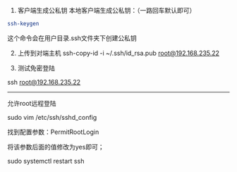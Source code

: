 1. 客户端生成公私钥
本地客户端生成公私钥：（一路回车默认即可）
```sh
ssh-keygen
```
这个命令会在用户目录.ssh文件夹下创建公私钥

2. 上传到对端主机
ssh-copy-id -i ~/.ssh/id_rsa.pub root@192.168.235.22

3. 测试免密登陆

ssh root@192.168.235.22


***************************************************
允许root远程登陆

sudo vim /etc/ssh/sshd_config

找到配置参数：PermitRootLogin 

将该参数后面的值修改为yes即可；

sudo  systemctl  restart  ssh


